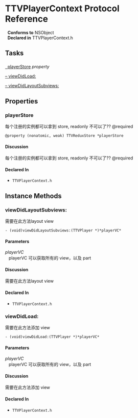 # TTVPlayerContext Protocol Reference

&nbsp;&nbsp;**Conforms to** NSObject  
&nbsp;&nbsp;**Declared in** TTVPlayerContext.h  

## Tasks

### 

[&nbsp;&nbsp;playerStore](#//api/name/playerStore) *property* 

[&ndash;&nbsp;viewDidLoad:](#//api/name/viewDidLoad:)  

[&ndash;&nbsp;viewDidLayoutSubviews:](#//api/name/viewDidLayoutSubviews:)  

## Properties

<a name="//api/name/playerStore" title="playerStore"></a>
### playerStore

每个注册的实例都可以拿到 store, readonly 不可以了??
@required

`@property (nonatomic, weak) TTVReduxStore *playerStore`

#### Discussion
每个注册的实例都可以拿到 store, readonly 不可以了??
@required

#### Declared In
* `TTVPlayerContext.h`

<a title="Instance Methods" name="instance_methods"></a>
## Instance Methods

<a name="//api/name/viewDidLayoutSubviews:" title="viewDidLayoutSubviews:"></a>
### viewDidLayoutSubviews:

需要在此方法layout view

`- (void)viewDidLayoutSubviews:(TTVPlayer *)*playerVC*`

#### Parameters

*playerVC*  
&nbsp;&nbsp;&nbsp;playerVC 可以获取所有的 view，以及 part  

#### Discussion
需要在此方法layout view

#### Declared In
* `TTVPlayerContext.h`

<a name="//api/name/viewDidLoad:" title="viewDidLoad:"></a>
### viewDidLoad:

需要在此方法添加 view

`- (void)viewDidLoad:(TTVPlayer *)*playerVC*`

#### Parameters

*playerVC*  
&nbsp;&nbsp;&nbsp;playerVC 可以获取所有的 view，以及 part  

#### Discussion
需要在此方法添加 view

#### Declared In
* `TTVPlayerContext.h`

